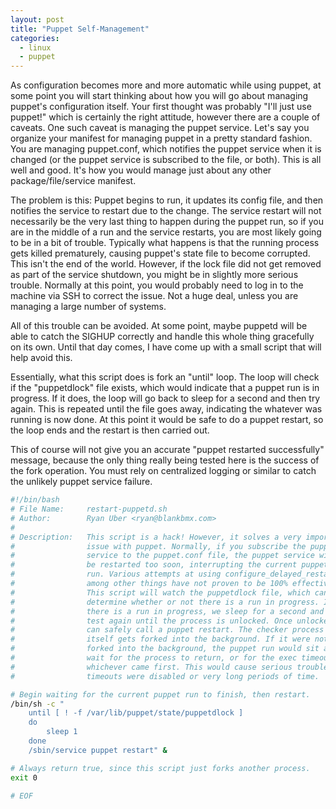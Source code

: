 ```yaml
---
layout: post
title: "Puppet Self-Management"
categories:
  - linux
  - puppet
---
```


As configuration becomes more and more automatic while using puppet, at some point you
will start thinking about how you will go about managing puppet's configuration itself.
Your first thought was probably "I'll just use puppet!" which is certainly the right
attitude, however there are a couple of caveats. One such caveat is managing the puppet
service. Let's say you organize your manifest for managing puppet in a pretty standard
fashion. You are managing puppet.conf, which notifies the puppet service when it is
changed (or the puppet service is subscribed to the file, or both). This is all well and
good. It's how you would manage just about any other package/file/service manifest.

The problem is this: Puppet begins to run, it updates its config file, and then notifies
the service to restart due to the change. The service restart will not necessarily be
the very last thing to happen during the puppet run, so if you are in the middle of a
run and the service restarts, you are most likely going to be in a bit of trouble.
Typically what happens is that the running process gets killed prematurely, causing
puppet's state file to become corrupted. This isn't the end of the world. However, if
the lock file did not get removed as part of the service shutdown, you might be in
slightly more serious trouble. Normally at this point, you would probably need to log
in to the machine via SSH to correct the issue. Not a huge deal, unless you are managing
a large number of systems.

All of this trouble can be avoided. At some point, maybe puppetd will be able to catch
the SIGHUP correctly and handle this whole thing gracefully on its own. Until that day
comes, I have come up with a small script that will help avoid this.

Essentially, what this script does is fork an "until" loop. The loop will check if the
"puppetdlock" file exists, which would indicate that a puppet run is in progress. If it
does, the loop will go back to sleep for a second and then try again. This is repeated
until the file goes away, indicating the whatever was running is now done. At this point
it would be safe to do a puppet restart, so the loop ends and the restart is then carried
out.

This of course will not give you an accurate "puppet restarted successfully" message,
because the only thing really being tested here is the success of the fork operation.
You must rely on centralized logging or similar to catch the unlikely puppet service
failure.

```bash
#!/bin/bash
# File Name:     restart-puppetd.sh
# Author:        Ryan Uber <ryan@blankbmx.com>
#
# Description:   This script is a hack! However, it solves a very important
#                issue with puppet. Normally, if you subscribe the puppet
#                service to the puppet.conf file, the puppet service will
#                be restarted too soon, interrupting the current puppet
#                run. Various attempts at using configure_delayed_restart
#                among other things have not proven to be 100% effective.
#                This script will watch the puppetdlock file, which can
#                determine whether or not there is a run in progress. If
#                there is a run in progress, we sleep for a second and then
#                test again until the process is unlocked. Once unlocked, we
#                can safely call a puppet restart. The checker process
#                itself gets forked into the background. If it were not
#                forked into the background, the puppet run would sit and
#                wait for the process to return, or for the exec timeout,
#                whichever came first. This would cause serious trouble if
#                timeouts were disabled or very long periods of time.

# Begin waiting for the current puppet run to finish, then restart.
/bin/sh -c "
    until [ ! -f /var/lib/puppet/state/puppetdlock ]
    do
        sleep 1
    done
    /sbin/service puppet restart" &

# Always return true, since this script just forks another process.
exit 0

# EOF
```
